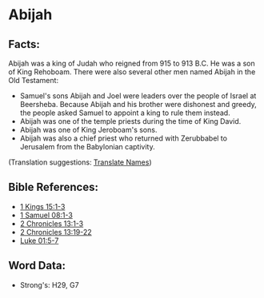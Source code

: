 # Abijah #

## Facts: ##

Abijah was a king of Judah who reigned from 915 to 913 B.C. He was a son of King Rehoboam. There were also several other men named Abijah in the Old Testament:

* Samuel's sons Abijah and Joel were leaders over the people of Israel at Beersheba. Because Abijah and his brother were dishonest and greedy, the people asked Samuel to appoint a king to rule them instead.
* Abijah was one of the temple priests during the time of King David.
* Abijah was one of King Jeroboam's sons.
* Abijah was also a chief priest who returned with Zerubbabel to Jerusalem from the Babylonian captivity.

(Translation suggestions: [Translate Names](rc://en/ta/man/translate/translate-names))

## Bible References: ##

* [1 Kings 15:1-3](rc://en/tn/help/1ki/15/01)
* [1 Samuel 08:1-3](rc://en/tn/help/1sa/08/01)
* [2 Chronicles 13:1-3](rc://en/tn/help/2ch/13/01)
* [2 Chronicles 13:19-22](rc://en/tn/help/2ch/13/19)
* [Luke 01:5-7](rc://en/tn/help/luk/01/05)

## Word Data: ##

* Strong's: H29, G7
